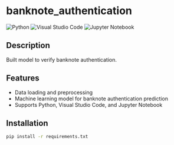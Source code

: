 # banknote_authentication

![Python](https://img.shields.io/badge/Python-3.8%2B-blue?logo=python)
![Visual Studio Code](https://img.shields.io/badge/VS%20Code-1.61%2B-blue?logo=visualstudiocode)
![Jupyter Notebook](https://img.shields.io/badge/Jupyter-Notebook%20-blue?logo=jupyter)

## Description

 Built model to verify banknote authentication.

## Features

- Data loading and preprocessing
- Machine learning model for banknote authentication prediction
- Supports Python, Visual Studio Code, and Jupyter Notebook

## Installation

```bash
pip install -r requirements.txt
